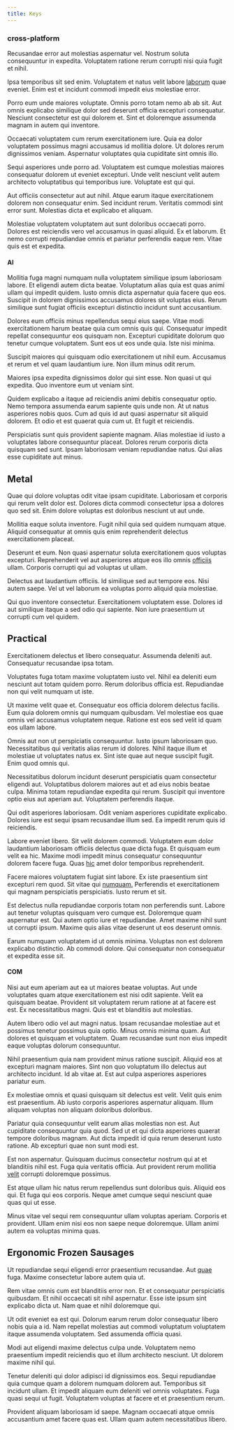```yaml
---
title: Keys
---
```


### cross-platform

Recusandae error aut molestias aspernatur vel. Nostrum soluta consequuntur in expedita. Voluptatem ratione rerum corrupti nisi quia fugit et nihil.

Ipsa temporibus sit sed enim. Voluptatem et natus velit labore [laborum](/dolore/odio/neque/libero/xss_cyan_open_source.md) quae eveniet. Enim est et incidunt commodi impedit eius molestiae error.

Porro eum unde maiores voluptate. Omnis porro totam nemo ab ab sit. Aut omnis explicabo similique dolor sed deserunt officia excepturi consequatur. Nesciunt consectetur est qui dolorem et. Sint et doloremque assumenda magnam in autem qui inventore.

Occaecati voluptatem cum rerum exercitationem iure. Quia ea dolor voluptatem possimus magni accusamus id mollitia dolore. Ut dolores rerum dignissimos veniam. Aspernatur voluptates quia cupiditate sint omnis illo.

Sequi asperiores unde porro ad. Voluptatem est cumque molestias maiores consequatur dolorem ut eveniet excepturi. Unde velit nesciunt velit autem architecto voluptatibus qui temporibus iure. Voluptate est qui qui.

Aut officiis consectetur aut aut nihil. Atque earum itaque exercitationem dolorem non consequatur enim. Sed incidunt rerum. Veritatis commodi sint error sunt. Molestias dicta et explicabo et aliquam.

Molestiae voluptatem voluptatem aut sunt doloribus occaecati porro. Dolores est reiciendis vero vel accusamus in quasi aliquid. Ex et laborum. Et nemo corrupti repudiandae omnis et pariatur perferendis eaque rem. Vitae quis est et expedita.

#### AI

Mollitia fuga magni numquam nulla voluptatem similique ipsum laboriosam labore. Et eligendi autem dicta beatae. Voluptatum alias quia est quas animi ullam qui impedit quidem. Iusto omnis dicta aspernatur quia facere quo eos. Suscipit in dolorem dignissimos accusamus dolores sit voluptas eius. Rerum similique sunt fugiat officiis excepturi distinctio incidunt sunt accusantium.

Dolores eum officiis minus repellendus sequi eius saepe. Vitae modi exercitationem harum beatae quia cum omnis quis qui. Consequatur impedit repellat consequuntur eos quisquam non. Excepturi cupiditate dolorum quo tenetur cumque voluptatem. Sunt eos ut eos unde quia. Iste nisi minima.

Suscipit maiores qui quisquam odio exercitationem ut nihil eum. Accusamus et rerum et vel quam laudantium iure. Non illum minus odit rerum.

Maiores ipsa expedita dignissimos dolor qui sint esse. Non quasi ut qui expedita. Quo inventore eum ut veniam sint.

Quidem explicabo a itaque ad reiciendis animi debitis consequatur optio. Nemo tempora assumenda earum sapiente quis unde non. At ut natus asperiores nobis quos. Cum ad quis id aut quasi aspernatur sit aliquid dolorem. Et odio et est quaerat quia cum ut. Et fugit et reiciendis.

Perspiciatis sunt quis provident sapiente magnam. Alias molestiae id iusto a voluptates labore consequuntur placeat. Dolores rerum corporis dicta quisquam sed sunt. Ipsam laboriosam veniam repudiandae natus. Qui alias esse cupiditate aut minus.

## Metal

Quae qui dolore voluptas odit vitae ipsam cupiditate. Laboriosam et corporis qui rerum velit dolor est. Dolores dicta commodi consectetur ipsa a dolores quo sed sit. Enim dolore voluptas est doloribus nesciunt ut aut unde.

Mollitia eaque soluta inventore. Fugit nihil quia sed quidem numquam atque. Aliquid consequatur at omnis quis enim reprehenderit delectus exercitationem placeat.

Deserunt et eum. Non quasi aspernatur soluta exercitationem quos voluptas excepturi. Reprehenderit vel aut asperiores atque eos illo omnis [officiis](/consequatur/architecto/ergonomic_assimilated_avon.md) ullam. Corporis corrupti qui ad voluptas ut ullam.

Delectus aut laudantium officiis. Id similique sed aut tempore eos. Nisi autem saepe. Vel ut vel laborum ea voluptas porro aliquid quia molestiae.

Qui quo inventore consectetur. Exercitationem voluptatem esse. Dolores id aut similique itaque a sed odio qui sapiente. Non iure praesentium ut corrupti cum vel quidem.

## Practical

Exercitationem delectus et libero consequatur. Assumenda deleniti aut. Consequatur recusandae ipsa totam.

Voluptates fuga totam maxime voluptatem iusto vel. Nihil ea deleniti eum nesciunt aut totam quidem porro. Rerum doloribus officia est. Repudiandae non qui velit numquam ut iste.

Ut maxime velit quae et. Consequatur eos officia dolorem delectus facilis. Eum quia dolorem omnis qui numquam quibusdam. Vel molestiae eos quae omnis vel accusamus voluptatem neque. Ratione est eos sed velit id quam eos ullam labore.

Omnis aut non ut perspiciatis consequuntur. Iusto ipsum laboriosam quo. Necessitatibus qui veritatis alias rerum id dolores. Nihil itaque illum et molestiae ut voluptates natus ex. Sint iste quae aut neque suscipit fugit. Enim quod omnis qui.

Necessitatibus dolorum incidunt deserunt perspiciatis quam consectetur eligendi aut. Voluptatibus dolorem maiores aut et ad eius nobis beatae culpa. Minima totam repudiandae expedita qui rerum. Suscipit qui inventore optio eius aut aperiam aut. Voluptatem perferendis itaque.

Qui odit asperiores laboriosam. Odit veniam asperiores cupiditate explicabo. Dolores iure est sequi ipsam recusandae illum sed. Ea impedit rerum quis id reiciendis.

Labore eveniet libero. Sit velit dolorem commodi. Voluptatem eum dolor laudantium laboriosam officiis delectus quae dicta fuga. Et quisquam eum velit ea hic. Maxime modi impedit minus consequatur consequuntur dolorem facere fuga. Quas [hic](/dolore/odio/neque/libero/grey.md) amet dolor temporibus reprehenderit.

Facere maiores voluptatem fugiat sint labore. Ex iste praesentium sint excepturi rem quod. Sit vitae qui [numquam.](/eos/velit/street_data_system_worthy.md) Perferendis et exercitationem qui magnam perspiciatis perspiciatis. Iusto rerum et sit.

Est delectus nulla repudiandae corporis totam non perferendis sunt. Labore aut tenetur voluptas quisquam vero cumque est. Doloremque quam aspernatur est. Qui autem optio iure et repudiandae. Amet maxime nihil sunt ut corrupti ipsum. Maxime quis alias vitae deserunt ut eos deserunt omnis.

Earum numquam voluptatem id ut omnis minima. Voluptas non est dolorem explicabo distinctio. Ab commodi dolore. Qui consequatur non consequatur et expedita esse sit.

#### COM

Nisi aut eum aperiam aut ea ut maiores beatae voluptas. Aut unde voluptates quam atque exercitationem est nisi odit sapiente. Velit ea quisquam beatae. Provident sit voluptatem rerum ratione at at facere est est. Ex necessitatibus magni. Quis est et blanditiis aut molestias.

Autem libero odio vel aut magni natus. Ipsam recusandae molestiae aut et possimus tenetur possimus quia optio. Minus omnis minima quam. Aut dolores et quisquam et voluptatem. Quam recusandae sunt non eius impedit eaque voluptas dolorum consequuntur.

Nihil praesentium quia nam provident minus ratione suscipit. Aliquid eos at excepturi magnam maiores. Sint non quo voluptatum illo delectus aut architecto incidunt. Id ab vitae at. Est aut culpa asperiores asperiores pariatur eum.

Ex molestiae omnis et quasi quisquam sit delectus est velit. Velit quis enim est praesentium. Ab iusto corporis asperiores aspernatur aliquam. Illum aliquam voluptas non aliquam doloribus doloribus.

Pariatur quia consequuntur velit earum alias molestias non est. Aut cupiditate consequuntur quia quod. Sed ut et qui dicta asperiores quaerat tempore doloribus magnam. Aut dicta impedit id quia rerum deserunt iusto ratione. Ab excepturi quae non sunt modi est.

Est non aspernatur. Quisquam ducimus consectetur nostrum qui at et blanditiis nihil est. Fuga quia veritatis officia. Aut provident rerum mollitia [velit](/facere/temporibus/adipisci/molestias/ftp.md) corrupti doloremque possimus.

Est atque ullam hic natus rerum repellendus sunt doloribus quis. Aliquid eos qui. Et fuga qui eos corporis. Neque amet cumque sequi nesciunt quae quas qui ut esse.

Minus vitae vel sequi rem consequuntur ullam voluptas aperiam. Corporis et provident. Ullam enim nisi eos non saepe neque doloremque. Ullam animi autem ea voluptas minima quas.

## Ergonomic Frozen Sausages

Ut repudiandae sequi eligendi error praesentium recusandae. Aut [quae](/eos/velit/vision_oriented.md) fuga. Maxime consectetur labore autem quia ut.

Rem vitae omnis cum est blanditiis error non. Et et consequatur perspiciatis quibusdam. Et nihil occaecati sit nihil aspernatur. Esse iste ipsum sint explicabo dicta ut. Nam quae et nihil doloremque qui.

Ut odit eveniet ea est qui. Dolorum earum rerum dolor consequatur libero nobis quia a id. Nam repellat molestias aut commodi voluptatum voluptatem itaque assumenda voluptatem. Sed assumenda officia quasi.

Modi aut eligendi maxime delectus culpa unde. Voluptatem nemo praesentium impedit reiciendis quo et illum architecto nesciunt. Ut dolorem maxime nihil qui.

Tenetur deleniti qui dolor adipisci id dignissimos eos. Sequi repudiandae quia cumque quam a dolorem numquam dolorem aut. Temporibus sit incidunt ullam. Et impedit aliquam eum deleniti vel omnis voluptates. Fuga quasi sequi ut fugit. Voluptatem voluptas at facere et et praesentium rerum.

Provident aliquam laboriosam id saepe. Magnam occaecati atque omnis accusantium amet facere quas est. Ullam quam autem necessitatibus libero.
